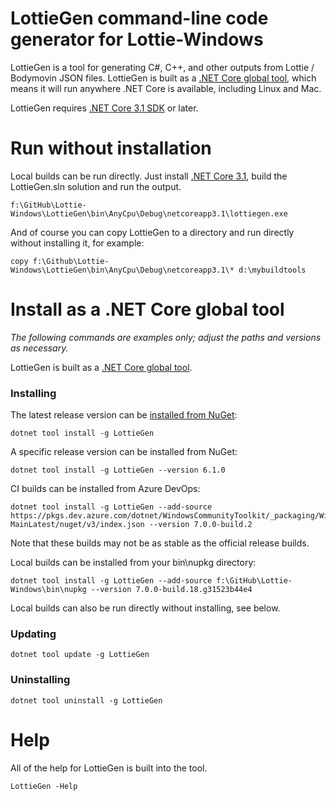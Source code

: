 # LottieGen command-line code generator for Lottie-Windows

LottieGen is a tool for generating C#, C++, and other outputs from Lottie / Bodymovin JSON files. LottieGen is built as a [.NET Core global tool](https://docs.microsoft.com/en-us/dotnet/core/tools/global-tools), which means it will run anywhere .NET Core is available, including Linux and Mac.

LottieGen requires [.NET Core 3.1 SDK](https://dotnet.microsoft.com/download/dotnet-core/3.1) or later.

# Run without installation

Local builds can be run directly. Just install [.NET Core 3.1](https://dotnet.microsoft.com/download/dotnet-core/3.1), build the LottieGen.sln solution and run the output.

    f:\GitHub\Lottie-Windows\LottieGen\bin\AnyCpu\Debug\netcoreapp3.1\lottiegen.exe

And of course you can copy LottieGen to a directory and run directly without installing it, for example:

    copy f:\Github\Lottie-Windows\LottieGen\bin\AnyCpu\Debug\netcoreapp3.1\* d:\mybuildtools


# Install as a .NET Core global tool
*The following commands are examples only; adjust the paths and versions as necessary.*

LottieGen is built as a [.NET Core global tool](https://docs.microsoft.com/en-us/dotnet/core/tools/global-tools).

### Installing

The latest release version can be [installed from NuGet](https://www.nuget.org/packages/LottieGen):

    dotnet tool install -g LottieGen

A specific release version can be installed from NuGet:

    dotnet tool install -g LottieGen --version 6.1.0

CI builds can be installed from Azure DevOps:

    dotnet tool install -g LottieGen --add-source https://pkgs.dev.azure.com/dotnet/WindowsCommunityToolkit/_packaging/WindowsCommunityToolkit-MainLatest/nuget/v3/index.json --version 7.0.0-build.2

Note that these builds may not be as stable as the official release builds.

Local builds can be installed from your bin\nupkg directory:

    dotnet tool install -g LottieGen --add-source f:\GitHub\Lottie-Windows\bin\nupkg --version 7.0.0-build.18.g31523b44e4

Local builds can also be run directly without installing, see below.

### Updating
    dotnet tool update -g LottieGen

### Uninstalling
    dotnet tool uninstall -g LottieGen

# Help
All of the help for LottieGen is built into the tool.

    LottieGen -Help
